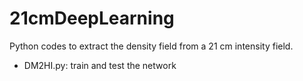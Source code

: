 # 21cmDeepLearning
Python codes to extract the density field from a 21 cm intensity field.
- DM2HI.py: train and test the network
